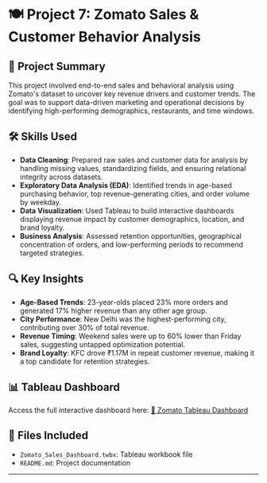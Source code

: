 # 🍽️ Project 7: Zomato Sales & Customer Behavior Analysis

## 📌 Project Summary

This project involved end-to-end sales and behavioral analysis using Zomato's dataset to uncover key revenue drivers and customer trends. The goal was to support data-driven marketing and operational decisions by identifying high-performing demographics, restaurants, and time windows.

## 🛠️ Skills Used

* **Data Cleaning**: Prepared raw sales and customer data for analysis by handling missing values, standardizing fields, and ensuring relational integrity across datasets.
* **Exploratory Data Analysis (EDA)**: Identified trends in age-based purchasing behavior, top revenue-generating cities, and order volume by weekday.
* **Data Visualization**: Used Tableau to build interactive dashboards displaying revenue impact by customer demographics, location, and brand loyalty.
* **Business Analysis**: Assessed retention opportunities, geographical concentration of orders, and low-performing periods to recommend targeted strategies.

## 🔍 Key Insights

* **Age-Based Trends**: 23-year-olds placed 23% more orders and generated 17% higher revenue than any other age group.
* **City Performance**: New Delhi was the highest-performing city, contributing over 30% of total revenue.
* **Revenue Timing**: Weekend sales were up to 60% lower than Friday sales, suggesting untapped optimization potential.
* **Brand Loyalty**: KFC drove ₹1.17M in repeat customer revenue, making it a top candidate for retention strategies.

## 📊 Tableau Dashboard

Access the full interactive dashboard here:
[🔗 Zomato Tableau Dashboard](https://public.tableau.com/views/Final1_17496617680440/Dashboard1?:language=en-US&:sid=&:redirect=auth&:display_count=n&:origin=viz_share_link)

## 📂 Files Included

* `Zomato_Sales_Dashboard.twbx`: Tableau workbook file
* `README.md`: Project documentation

---
